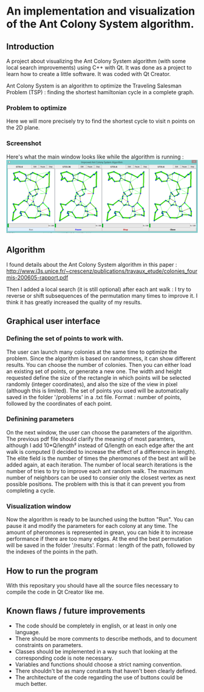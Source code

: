 # An implementation and visualization of the Ant Colony System algorithm.

## Introduction
A project about visualizing the Ant Colony System algorithm (with some local search improvements) using C++ with Qt. It was done as a project to learn how to create a little software. It was coded with Qt Creator.

Ant Colony System is an algorithm to optimize the Traveling Salesman Problem (TSP) : finding the shortest hamiltonian cycle in a complete graph.

### Problem to optimize
Here we will more precisely try to find the shortest cycle to visit n points on the 2D plane.

### Screenshot
Here's what the main window looks like while the algorithm is running :
![image](https://raw.githubusercontent.com/Bleuje/antcolonysystem-tsp-qt/master/vwindow.png)

## Algorithm
I found details about the Ant Colony System algorithm in this paper :
http://www.i3s.unice.fr/~crescenz/publications/travaux_etude/colonies_fourmis-200605-rapport.pdf

Then I added a local search (it is still optional) after each ant walk : I try to reverse or shift subsequences of the permutation many times to improve it. I think it has greatly increased the quality of my results. 

## Graphical user interface
### Defining the set of points to work with.
The user can launch many colonies at the same time to optimize the problem. Since the algorithm is based on randomness, it can show different results.
You can choose the number of colonies.
Then you can either load an existing set of points, or generate a new one. The width and height requested define the size of the rectangle in which points will be selected randomly (integer coordinates), and also the size of the view in pixel (although this is limited).
The set of points you used will be automatically saved in the folder '/problems' in a .txt file.
Format : number of points, followed by the coordinates of each point.

### Definining parameters
On the next window, the user can choose the parameters of the algorithm. The previous pdf file should clarify the meaning of most paramters, although I add 10*Q/length² instead of Q/length on each edge after the ant walk is computed (I decided to increase the effect of a difference in length).
The elite field is the number of times the pheromones of the best ant will be added again, at each iteration.
The number of local search iterations is the number of tries to try to improve each ant random walk.
The maximum number of neighbors can be used to consier only the closest vertex as next possible positions. The problem with this is that it can prevent you from completing a cycle.

### Visualization window
Now the algorithm is ready to be launched using the button "Run". You can pause it and modify the parameters for each colony at any time. The amount of pheromones is represented in grean, you can hide it to increase performance if there are too many edges. At the end the best permutation will be saved in the folder '/results'.
Format : length of the path, followed by the indexes of the points in the path.

## How to run the program
With this repositary you should have all the source files necessary to compile the code in Qt Creator like me.

## Known flaws / future improvements
- The code should be completely in english, or at least in only one language.
- There should be more comments to describe methods, and to document constraints on parameters.
- Classes should be implemented in a way such that looking at the corresponding code is note necessary.
- Variables and functions should choose a strict naming convention.
- There shouldn't be as many constants that haven't been clearly defined.
- The architecture of the code regarding the use of buttons could be much better.
